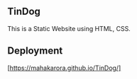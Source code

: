 ## TinDog

This is a Static Website using HTML, CSS.


## Deployment

[https://mahakarora.github.io/TinDog/]
